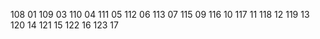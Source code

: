 108 01
109 03
110 04
111 05
112 06
113 07
115 09
116 10
117 11
118 12
119 13
120 14
121 15
122 16
123 17
